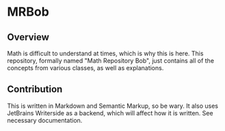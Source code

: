 # MRBob

## Overview

Math is difficult to understand at times, which is why this is here.
This repository, formally named "Math Repository Bob", just contains all of the concepts from various classes, as well as explanations.

## Contribution

This is written in Markdown and Semantic Markup, so be wary.
It also uses JetBrains Writerside as a backend, which will affect how it is written.
See necessary documentation.